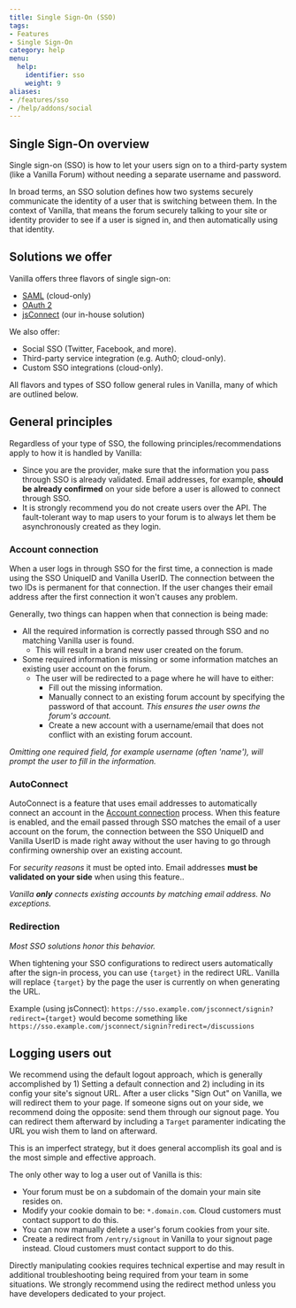 ```yaml
---
title: Single Sign-On (SSO)
tags:
- Features
- Single Sign-On
category: help
menu:
  help:
    identifier: sso
    weight: 9
aliases:
- /features/sso
- /help/addons/social
---
```


## Single Sign-On overview

Single sign-on (SSO) is how to let your users sign on to a third-party system (like a Vanilla Forum) without needing a separate username and password.

In broad terms, an SSO solution defines how two systems securely communicate the identity of a user that is switching between them. In the context of Vanilla, that means the forum securely talking to your site or identity provider to see if a user is signed in, and then automatically using that identity.

## Solutions we offer

Vanilla offers three flavors of single sign-on:

* [SAML](/help/sso/saml) (cloud-only)
* [OAuth 2](/help/sso/oauth)
* [jsConnect](/help/sso/jsconnect) (our in-house solution)

We also offer:

* Social SSO (Twitter, Facebook, and more).
* Third-party service integration (e.g. Auth0; cloud-only).
* Custom SSO integrations (cloud-only).

All flavors and types of SSO follow general rules in Vanilla, many of which are outlined below.

## General principles

Regardless of your type of SSO, the following principles/recommendations apply to how it is handled by Vanilla:

- Since you are the provider, make sure that the information you pass through SSO is already validated.
Email addresses, for example, **should be already confirmed** on your side before a user is allowed to connect through SSO.
- It is strongly recommend you do not create users over the API.
The fault-tolerant way to map users to your forum is to always let them be asynchronously created as they login.

### Account connection

When a user logs in through SSO for the first time, a connection is made using the SSO UniqueID and Vanilla UserID.
The connection between the two IDs is permanent for that connection. If the user changes their email address after the first connection it won't causes any problem.

Generally, two things can happen when that connection is being made:

- All the required information is correctly passed through SSO and no matching Vanilla user is found.
   - This will result in a brand new user created on the forum.
- Some required information is missing or some information matches an existing user account on the forum.
   - The user will be redirected to a page where he will have to either:
      - Fill out the missing information.
      - Manually connect to an existing forum account by specifying the password of that account. 
      *This ensures the user owns the forum's account.*
      - Create a new account with a username/email that does not conflict with an existing forum account.

*Omitting one required field, for example username (often 'name'), will prompt the user to fill in the information.*

### AutoConnect

AutoConnect is a feature that uses email addresses to automatically connect an account in the [Account connection](#account-connection) process.
When this feature is enabled, and the email passed through SSO matches the email of a user account on the forum,
the connection between the SSO UniqueID and Vanilla UserID is made right away without the user having to go 
through confirming ownership over an existing account.

For *security reasons* it must be opted into.
Email addresses **must be validated on your side** when using this feature..

*Vanilla __only__ connects existing accounts by matching email address. No exceptions.*

### Redirection

*Most SSO solutions honor this behavior.*

When tightening your SSO configurations to redirect users automatically after the sign-in process, you can use `{target}` in the redirect URL.
Vanilla will replace `{target}` by the page the user is currently on when generating the URL.

Example (using jsConnect): `https://sso.example.com/jsconnect/signin?redirect={target}` would become something like
`https://sso.example.com/jsconnect/signin?redirect=/discussions`

## Logging users out

We recommend using the default logout approach, which is generally accomplished by 1) Setting a default connection and 2) including in its config your site's signout URL. After a user clicks "Sign Out" on Vanilla, we will redirect them to your page. If someone signs out on your side, we recommend doing the opposite: send them through our signout page. You can redirect them afterward by including a `Target` paramenter indicating the URL you wish them to land on afterward.

This is an imperfect strategy, but it does general accomplish its goal and is the most simple and effective approach.

The only other way to log a user out of Vanilla is this:

* Your forum must be on a subdomain of the domain your main site resides on.
* Modify your cookie domain to be: `*.domain.com`. Cloud customers must contact support to do this.
* You can now manually delete a user's forum cookies from your site.
* Create a redirect from `/entry/signout` in Vanilla to your signout page instead. Cloud customers must contact support to do this.

Directly manipulating cookies requires technical expertise and may result in additional troubleshooting being required from your team in some situations. We strongly recommend using the redirect method unless you have developers dedicated to your project.
